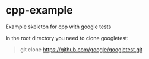 # cpp-example
Example skeleton for cpp with google tests

In the root directory you need to clone googletest:

>git clone https://github.com/google/googletest.git
